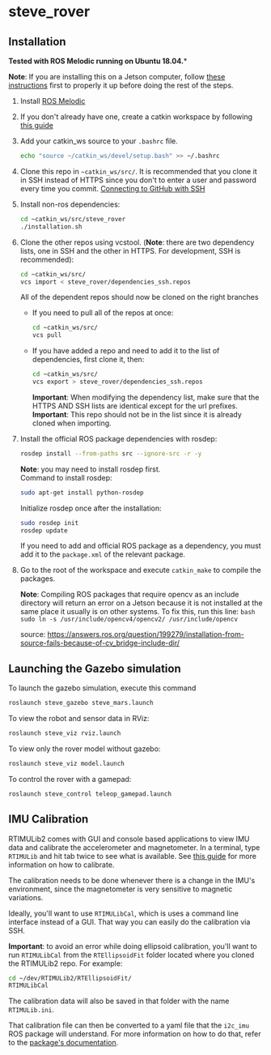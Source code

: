 # steve_rover

## Installation
**Tested with ROS Melodic running on Ubuntu 18.04.***

**Note**: If you are installing this on a Jetson computer, follow [these instructions](jetson_xavier_nx_setup.md) first to properly it up before doing the rest of the steps.

1. Install [ROS Melodic](http://wiki.ros.org/melodic/Installation/Ubuntu)

2. If you don't already have one, create a catkin workspace by following [this guide](http://wiki.ros.org/catkin/Tutorials/create_a_workspace)

3. Add your catkin_ws source to your `.bashrc` file.
    ```bash
    echo "source ~/catkin_ws/devel/setup.bash" >> ~/.bashrc
    ```

4. Clone this repo in `~catkin_ws/src/`. It is recommended that you clone it in SSH instead of HTTPS since you don't to enter a user and password every time you commit. [Connecting to GitHub with SSH](https://docs.github.com/en/github/authenticating-to-github/connecting-to-github-with-ssh)

5. Install non-ros dependencies: 
    ```bash
    cd ~catkin_ws/src/steve_rover
    ./installation.sh
    ```

6. Clone the other repos using vcstool. (**Note**: there are two dependency lists, one in SSH and the other in HTTPS. For development, SSH is recommended):
    ```bash
    cd ~catkin_ws/src/
    vcs import < steve_rover/dependencies_ssh.repos
    ```
    All of the dependent repos should now be cloned on the right branches

    * If you need to pull all of the repos at once:
        ```bash
        cd ~catkin_ws/src/
        vcs pull
        ```

    * If you have added a repo and need to add it to the list of dependencies, first clone it, then:
        ```bash
        cd ~catkin_ws/src/
        vcs export > steve_rover/dependencies_ssh.repos
        ```
        **Important**: When modifying the dependency list, make sure that the HTTPS AND SSH lists are identical except for the url prefixes.
        **Important**: This repo should not be in the list since it is already cloned when importing.

7. Install the official ROS package dependencies with rosdep: 
    ```bash
    rosdep install --from-paths src --ignore-src -r -y
    ```
    **Note**: you may need to install rosdep first.<br>
    Command to install rosdep:
    ```bash
    sudo apt-get install python-rosdep
    ```
    Initialize rosdep once after the installation:
    ```bash
    sudo rosdep init
    rosdep update
    ```
    If you need to add and official ROS package as a dependency, you must add it to the `package.xml` of the relevant package.
    
8. Go to the root of the workspace and execute `catkin_make` to compile the packages. 

    **Note**: Compiling ROS packages that require opencv as an include directory will return an error on a Jetson because it is not installed at the same place it usually is on other systems. To fix this, run this line: 
        ```bash
        sudo ln -s /usr/include/opencv4/opencv2/ /usr/include/opencv
        ```
        
    source: https://answers.ros.org/question/199279/installation-from-source-fails-because-of-cv_bridge-include-dir/

## Launching the Gazebo simulation
To launch the gazebo simulation, execute this command
```bash
roslaunch steve_gazebo steve_mars.launch
```
To view the robot and sensor data in RViz:
```bash
roslaunch steve_viz rviz.launch
```
To view only the rover model without gazebo:
```bash
roslaunch steve_viz model.launch
```
To control the rover with a gamepad:
```bash
roslaunch steve_control teleop_gamepad.launch
```

## IMU Calibration
RTIMULib2 comes with GUI and console based applications to view IMU data and calibrate the accelerometer and magnetometer.
In a terminal, type `RTIMULib` and hit tab twice to see what is available. See [this guide](https://github.com/RTIMULib/RTIMULib2/blob/master/Calibration.pdf) for more information on how to calibrate.

The calibration needs to be done whenever there is a change in the IMU's environment, since the magnetometer is very sensitive to magnetic variations.

Ideally, you'll want to use `RTIMULibCal`, which is uses a command line interface instead of a GUI. That way you can easily do the calibration via SSH. 

**Important**: to avoid an error while doing ellipsoid calibration, you'll want to run `RTIMULibCal` from the `RTEllipsoidFit` folder located where you cloned the RTIMULib2 repo. For example:
```bash
cd ~/dev/RTIMULib2/RTEllipsoidFit/
RTIMULibCal
```
The calibration data will also be saved in that folder with the name `RTIMULib.ini`.

That calibration file can then be converted to a yaml file that the `i2c_imu` ROS package will understand. For more information on how to do that, refer to the [package's documentation](https://github.com/JeremieBourque1/i2c_imu).
